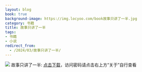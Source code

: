 ```yaml
---
layout: blog
book: true
background-image: https://img.locyoo.com/book故事只讲了一半.jpg
category: 书籍
title: 故事只讲了一半
tags:
- 书籍
- 小说
redirect_from:
  - /2024/03/故事只讲了一半/
---
```

![](https://img.locyoo.com/book故事只讲了一半.jpg)
故事只讲了一半: <a name = "ref1" href="https://url18.ctfile.com/f/50983618-1439915899-fffefc?p=3619">点击下载</a>，访问密码请点击右上方“关于”自行查看